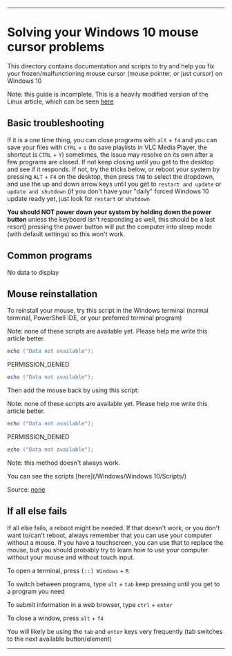 
***

# Solving your Windows 10 mouse cursor problems

This directory contains documentation and scripts to try and help you fix your frozen/malfunctioning mouse cursor (mouse pointer, or just cursor) on Windows 10

Note: this guide is incomplete. This is a heavily modified version of the Linux article, which can be seen [here](/Linux/)

## Basic troubleshooting

If it is a one time thing, you can close programs with `alt` + `f4` and you can save your files with `CTRL` + `s` (to save playlists in VLC Media Player, the shortcut is `CTRL` + `Y`) sometimes, the issue may resolve on its own after a few programs are closed. If not keep closing until you get to the desktop and see if it responds. If not, try the tricks below, or reboot your system by pressing `ALT` + `F4` on the desktop, then press `TAB` to select the dropdown, and use the up and down arrow keys until you get to `restart and update` or `update and shutdown` (if you don't have your "daily" forced Windows 10 update ready yet, just look for `restart` or `shutdown`

**You should NOT power down your system by holding down the power button** unless the keyboard isn't responding as well, this should be a last resort) pressing the power button will put the computer into sleep mode (with default settings) so this won't work.

## Common programs

No data to display

## Mouse reinstallation

To reinstall your mouse, try this script in the Windows terminal (normal terminal, PowerShell IDE, or your preferred terminal program)

Note: none of these scripts are available yet. Please help me write this article better.

```powershell
echo ("Data not available");
```

PERMISSION_DENIED

```powershell
echo ("Data not available");
```

Then add the mouse back by using this script:

Note: none of these scripts are available yet. Please help me write this article better.

```powershell
echo ("Data not available");
```
PERMISSION_DENIED

```powershell
echo ("Data not available");
```

Note: this method doesn't always work.

You can see the scripts [here](/Windows/Windows 10/Scripts/)

Source: [none](https://www.example.com)

## If all else fails

If all else fails, a reboot might be needed. If that doesn't work, or you don't want to/can't reboot, always remember that you can use your computer without a mouse. If you have a touchscreen, you can use that to replace the mouse, but you should probably try to learn how to use your computer without your mouse and without touch input.

To open a terminal, press `[::] Windows` + `R`

To switch between programs, type `alt` + `tab` keep pressing until you get to a program you need

To submit information in a web browser, type `ctrl` + `enter`

To close a window, press `alt` + `f4`

You will likely be using the `tab` and `enter` keys very frequently (tab switches to the next available button/element)

***

<!-- File info

File version: `1 (Sunday, April 25th 2021 at 5:58 pm)`

File type: `Markdown document (*.md)`

Line count (including blank lines and compiler line): `80`

!-->

